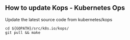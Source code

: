 ## How to update Kops - Kubernetes Ops

Update the latest source code from kubernetes/kops

```
cd ${GOPATH}/src/k8s.io/kops/
git pull && make
```
